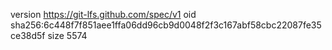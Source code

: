 version https://git-lfs.github.com/spec/v1
oid sha256:6c448f7f851aee1ffa06dd96cb9d0048f2f3c167abf58cbc22087fe35ce38d5f
size 5574
